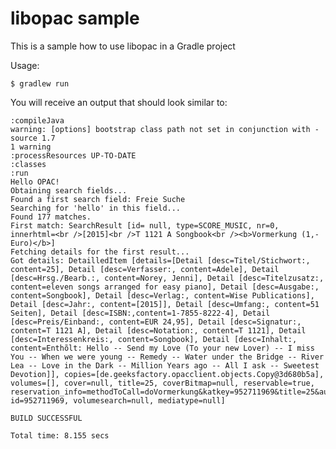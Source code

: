 libopac sample
==============

This is a sample how to use libopac in a Gradle project

Usage:

    $ gradlew run

You will receive an output that should look similar to:

    :compileJava
    warning: [options] bootstrap class path not set in conjunction with -source 1.7
    1 warning
    :processResources UP-TO-DATE
    :classes
    :run
    Hello OPAC!
    Obtaining search fields...
    Found a first search field: Freie Suche
    Searching for 'hello' in this field...
    Found 177 matches.
    First match: SearchResult [id= null, type=SCORE_MUSIC, nr=0, innerhtml=<br />[2015]<br />T 1121 A Songbook<br /><b>Vormerkung (1,- Euro)</b>]
    Fetching details for the first result...
    Got details: DetailledItem [details=[Detail [desc=Titel/Stichwort:, content=25], Detail [desc=Verfasser:, content=Adele], Detail [desc=Hrsg./Bearb.:, content=Norey, Jenni], Detail [desc=Titelzusatz:, content=eleven songs arranged for easy piano], Detail [desc=Ausgabe:, content=Songbook], Detail [desc=Verlag:, content=Wise Publications], Detail [desc=Jahr:, content=[2015]], Detail [desc=Umfang:, content=51 Seiten], Detail [desc=ISBN:,content=1-7855-8222-4], Detail [desc=Preis/Einband:, content=EUR 24,95], Detail [desc=Signatur:, content=T 1121 A], Detail [desc=Notation:, content=T 1121], Detail [desc=Interessenkreis:, content=Songbook], Detail [desc=Inhalt:, content=Enthõlt: Hello -- Send my Love (To your new Lover) -- I miss You -- When we were young -- Remedy -- Water under the Bridge -- River Lea -- Love in the Dark -- Million Years ago -- All I ask -- Sweetest Devotion]], copies=[de.geeksfactory.opacclient.objects.Copy@3d680b5a], volumes=[], cover=null, title=25, coverBitmap=null, reservable=true, reservation_info=methodToCall=doVormerkung&katkey=952711969&title=25&author=Adele&context=hitlist, id=952711969, volumesearch=null, mediatype=null]

    BUILD SUCCESSFUL

    Total time: 8.155 secs